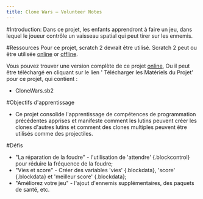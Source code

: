 ```yaml
---
title: Clone Wars — Volunteer Notes
---
```


#Introduction:
Dans ce projet, les enfants apprendront à faire un jeu, dans lequel le joueur contrôle un vaisseau spatial qui peut tirer sur les ennemis.

#Ressources
Pour ce projet, scratch 2 devrait être utilisé. Scratch 2 peut ou être utilisée <a href="http://scratch.mit.edu/projects/editor/">online</a> or <a href="http://scratch.mit.edu/scratch2download/">offline</a>.

Vous pouvez trouver une version complète de ce projet <a href="http://scratch.mit.edu/projects/46018140/#editor">online</a>, Ou il peut être téléchargé en cliquant sur le lien ' Télécharger les Matériels du Projet' pour ce projet, qui contient :

+ CloneWars.sb2

#Objectifs d'apprentissage
+ Ce projet consolide l'apprentissage de compétences de programmation précédentes apprises et manifeste comment les lutins peuvent créer les clones d'autres lutins et comment des clones multiples peuvent être utilisés comme des projectiles.

#Défis
+ "La réparation de la foudre" - l'utilisation de 'attendre' {.blockcontrol} pour réduire la fréquence de la foudre;
+ "Vies et score" - Créer des variables 'vies' {.blockdata}, 'score' {.blockdata} et 'meilleur score' {.blockdata};
+ "Améliorez votre jeu" - l'ajout d'ennemis supplémentaires, des paquets de santé, etc.